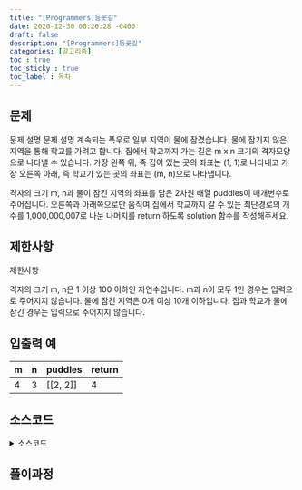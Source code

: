 ```yaml
---
title: "[Programmers]등굣길"
date: 2020-12-30 00:26:28 -0400
draft: false
description: "[Programmers]등굣길"
categories: [알고리즘]
toc : true
toc_sticky : true
toc_label : 목차
---
```


## 문제

문제 설명
문제 설명
계속되는 폭우로 일부 지역이 물에 잠겼습니다. 물에 잠기지 않은 지역을 통해 학교를 가려고 합니다. 집에서 학교까지 가는 길은 m x n 크기의 격자모양으로 나타낼 수 있습니다.
가장 왼쪽 위, 즉 집이 있는 곳의 좌표는 (1, 1)로 나타내고 가장 오른쪽 아래, 즉 학교가 있는 곳의 좌표는 (m, n)으로 나타냅니다.

격자의 크기 m, n과 물이 잠긴 지역의 좌표를 담은 2차원 배열 puddles이 매개변수로 주어집니다. 오른쪽과 아래쪽으로만 움직여 집에서 학교까지 갈 수 있는 최단경로의 개수를 1,000,000,007로 나눈 나머지를 return 하도록 solution 함수를 작성해주세요.

## 제한사항
제한사항

격자의 크기 m, n은 1 이상 100 이하인 자연수입니다.
m과 n이 모두 1인 경우는 입력으로 주어지지 않습니다.
물에 잠긴 지역은 0개 이상 10개 이하입니다.
집과 학교가 물에 잠긴 경우는 입력으로 주어지지 않습니다.

## 입출력 예

|m|n|puddles|return|
|---|---|---|---|
|4|3|[[2, 2]]|4|

## 소스코드

<details>
<summary>소스코드</summary>
<div markdown="1">

```java
class Solution {
   public int solution(int m, int n, int[][] puddles) {
		int answer = 0;
		int[][] arr = new int[m+1][n+1];
		for(int i=0;i<puddles.length;i++) {
			arr[puddles[i][0]][puddles[i][1]]=-1;
		}
		for(int i=1;i<=m;i++) {
			for(int j=1;j<=n;j++) {
				if(i==1&&j==1) arr[i][j]=1;
				else {
					if(arr[i][j]!=-1) {
						arr[i][j]=(arr[i-1][j]%1000000007+arr[i][j-1]%1000000007)%1000000007;
					}else {
						arr[i][j]=0;
					}
				}
			}
		}

		answer = arr[m][n];
		return answer;
	}
}
```
</div>
</details>

## 풀이과정
